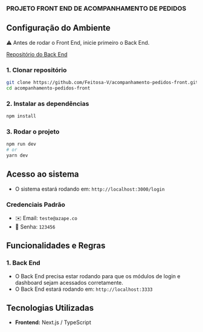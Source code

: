 ### PROJETO FRONT END DE ACOMPANHAMENTO DE PEDIDOS

## Configuração do Ambiente

⚠️ Antes de rodar o Front End, inicie primeiro o Back End.

[Repositório do Back End](https://github.com/Feitosa-V/acompanhamento-pedidos-back)

### 1. Clonar repositório
```sh
git clone https://github.com/Feitosa-V/acompanhamento-pedidos-front.git
cd acompanhamento-pedidos-front
```

### 2. Instalar as dependências
```sh
npm install
```

### 3. Rodar o projeto
```bash
npm run dev
# or
yarn dev
```

## Acesso ao sistema
- O sistema estará rodando em: `http://localhost:3000/login`

### Credenciais Padrão

- ✉️ Email: `teste@azape.co`
- 🔑 Senha: `123456`

## Funcionalidades e Regras

### 1. Back End
- O Back End precisa estar rodando para que os módulos de login e dashboard sejam acessados corretamente.
- O Back End estará rodando em: `http://localhost:3333`

## Tecnologias Utilizadas
- **Frontend:** Next.js / TypeScript


